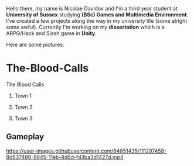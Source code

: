Hello there, my name is Nicolae Davidov and I'm a third year student at **University of Sussex** studying **(BSc) Games and Multimedia Environment**. I've created a few projects along the way in my university life (some alright some awful). Currently I'm working on my **dissertation** which is a ARPG/Hack and Slash game in **Unity**.

Here are some pictures:




# The-Blood-Calls
The Blood Calls 
1. Town 1

3. Town 2
4. Town 3

## Gameplay
https://user-images.githubusercontent.com/64851435/111297458-8d837480-8645-11eb-8d6d-fd3ba3d1427d.mp4
